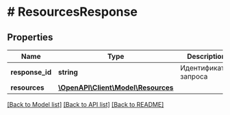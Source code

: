 # # ResourcesResponse

## Properties

Name | Type | Description | Notes
------------ | ------------- | ------------- | -------------
**response_id** | **string** | Идентификатор запроса | [optional]
**resources** | [**\OpenAPI\Client\Model\Resources**](Resources.md) |  |

[[Back to Model list]](../../README.md#models) [[Back to API list]](../../README.md#endpoints) [[Back to README]](../../README.md)
